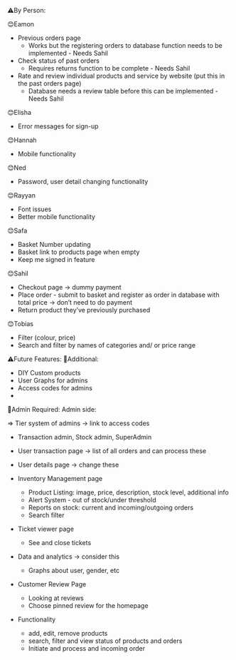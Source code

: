 ⚠️By Person:

😊Eamon
- Previous orders page
    - Works but the registering orders to database function needs to be implemented - Needs Sahil
- Check status of past orders
    - Requires returns function to be complete - Needs Sahil
- Rate and review individual products and service by website (put this in the past orders page)
    - Database needs a review table before this can be implemented - Needs Sahil

😊Elisha
- Error messages for sign-up

😊Hannah
- Mobile functionality

😊Ned
- Password, user detail changing functionality

😊Rayyan
- Font issues
- Better mobile functionality

😊Safa
- Basket Number updating
- Basket link to products page when empty
- Keep me signed in feature

😊Sahil
- Checkout page → dummy payment
- Place order - submit to basket and register as order in database with total price → don’t need to do payment
- Return product they’ve previously purchased 

😊Tobias
- Filter (colour, price)
- Search and filter by names of categories and/ or price range


⚠️Future Features:
🤨Additional: 
- DIY Custom products
- User Graphs for admins
- Access codes for admins
- 

🤨Admin Required:
Admin side:

⇒ Tier system of admins → link to access codes

- Transaction admin, Stock admin, SuperAdmin

- User transaction page → list of all orders and can process these
- User details page → change these
- Inventory Management page
    - Product Listing: image, price, description, stock level, additional info
    - Alert System - out of stock/under threshold
    - Reports on stock: current and incoming/outgoing orders
    - Search filter
- Ticket viewer page
    - See and close tickets
- Data and analytics → consider this
    - Graphs about user, gender, etc
- Customer Review Page
    - Looking at reviews
    - Choose pinned review for the homepage

- Functionality
    - add, edit, remove products
    - search, filter and view status of products and orders
    - Initiate and process and incoming order
